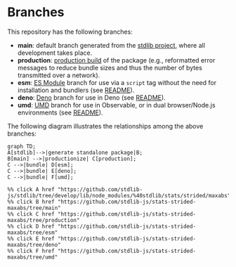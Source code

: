 <!--

@license Apache-2.0

Copyright (c) 2022 The Stdlib Authors.

Licensed under the Apache License, Version 2.0 (the "License");
you may not use this file except in compliance with the License.
You may obtain a copy of the License at

    http://www.apache.org/licenses/LICENSE-2.0

Unless required by applicable law or agreed to in writing, software
distributed under the License is distributed on an "AS IS" BASIS,
WITHOUT WARRANTIES OR CONDITIONS OF ANY KIND, either express or implied.
See the License for the specific language governing permissions and
limitations under the License.

-->

# Branches

This repository has the following branches:

-   **main**: default branch generated from the [stdlib project][stdlib-url], where all development takes place.
-   **production**: [production build][production-url] of the package (e.g., reformatted error messages to reduce bundle sizes and thus the number of bytes transmitted over a network).
-   **esm**: [ES Module][esm-url] branch for use via a `script` tag without the need for installation and bundlers (see [README][esm-readme]).
-   **deno**: [Deno][deno-url] branch for use in Deno (see [README][deno-readme]).
-   **umd**: [UMD][umd-url] branch for use in Observable, or in dual browser/Node.js environments (see [README][umd-readme]).

The following diagram illustrates the relationships among the above branches:

```mermaid
graph TD;
A[stdlib]-->|generate standalone package|B;
B[main] -->|productionize| C[production];
C -->|bundle| D[esm];
C -->|bundle| E[deno];
C -->|bundle| F[umd];

%% click A href "https://github.com/stdlib-js/stdlib/tree/develop/lib/node_modules/%40stdlib/stats/strided/maxabs"
%% click B href "https://github.com/stdlib-js/stats-strided-maxabs/tree/main"
%% click C href "https://github.com/stdlib-js/stats-strided-maxabs/tree/production"
%% click D href "https://github.com/stdlib-js/stats-strided-maxabs/tree/esm"
%% click E href "https://github.com/stdlib-js/stats-strided-maxabs/tree/deno"
%% click F href "https://github.com/stdlib-js/stats-strided-maxabs/tree/umd"
```

[stdlib-url]: https://github.com/stdlib-js/stdlib/tree/develop/lib/node_modules/%40stdlib/stats/strided/maxabs
[production-url]: https://github.com/stdlib-js/stats-strided-maxabs/tree/production
[deno-url]: https://github.com/stdlib-js/stats-strided-maxabs/tree/deno
[deno-readme]: https://github.com/stdlib-js/stats-strided-maxabs/blob/deno/README.md
[umd-url]: https://github.com/stdlib-js/stats-strided-maxabs/tree/umd
[umd-readme]: https://github.com/stdlib-js/stats-strided-maxabs/blob/umd/README.md
[esm-url]: https://github.com/stdlib-js/stats-strided-maxabs/tree/esm
[esm-readme]: https://github.com/stdlib-js/stats-strided-maxabs/blob/esm/README.md